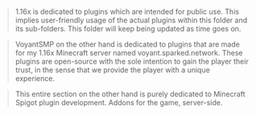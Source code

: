> 1.16x is dedicated to plugins which are intended for public use.  This implies user-friendly usage of the actual plugins within this folder and its sub-folders.  This folder will keep being updated as time goes on. 

> VoyantSMP on the other hand is dedicated to plugins that are made for my 1.16x Minecraft server named voyant.sparked.network.  These plugins are open-source with the sole intention to gain the player their trust, in the sense that we provide the player with a unique experience.

> This entire section on the other hand is purely dedicated to Minecraft Spigot plugin development.  Addons for the game, server-side.